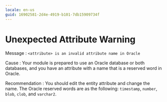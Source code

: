 ```yaml
---
locale: en-us
guid: 16902581-2d4e-4919-b101-7db15909734f
---
```


# Unexpected Attribute Warning

Message
:   `<attribute> is an invalid attribute name in Oracle`

Cause
:   Your module is prepared to use an Oracle database or both databases, and you have an attribute with a name that is a reserved word in Oracle.

Recommendation
:   You should edit the entity attribute and change the name. The Oracle reserved words are as the following: `timestamp`, `number`, `blob`, `clob`, and `varchar2`.
